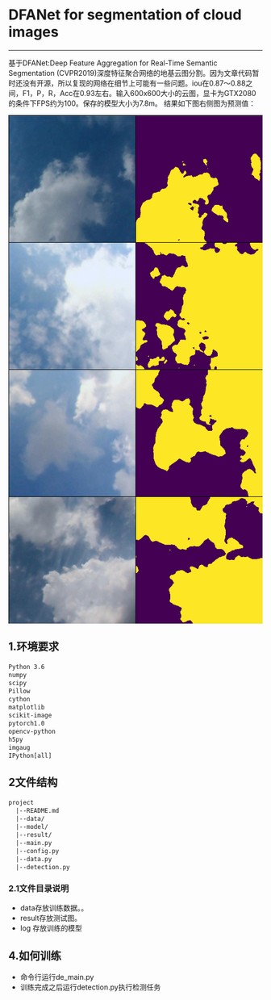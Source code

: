 # DFANet for segmentation of cloud images
______________________________________________

基于DFANet:Deep Feature Aggregation for Real-Time Semantic Segmentation (CVPR2019)深度特征聚合网络的地基云图分割。因为文章代码暂时还没有开源，所以复现的网络在细节上可能有一些问题。iou在0.87～0.88之间，F1，P，R，Acc在0.93左右。输入600x600大小的云图，显卡为GTX2080的条件下FPS约为100。保存的模型大小为7.8m。
结果如下图右侧图为预测值：

<img src="result/0sigmoid.png" alt="1" align=center />
<img src="result/10sigmoid.png" alt="2" align=center />
<img src="result/15sigmoid.png" alt="3" align=center />
<img src="result/25sigmoid.png" alt="3" align=center />

## 1.环境要求
    Python 3.6
    numpy
    scipy
    Pillow
    cython
    matplotlib
    scikit-image
    pytorch1.0
    opencv-python
    h5py
    imgaug
    IPython[all]
## 2文件结构
```
project 
  |--README.md  
  |--data/
  |--model/
  |--result/
  |--main.py
  |--config.py
  |--data.py
  |--detection.py

```
 ### 2.1文件目录说明
 * data存放训练数据。。
 * result存放测试图。
 * log 存放训练的模型
 ## 4.如何训练
 * 命令行运行de_main.py
 * 训练完成之后运行detection.py执行检测任务
